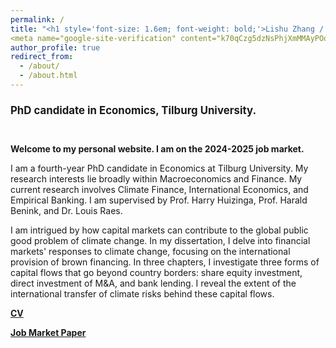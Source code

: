```yaml
---
permalink: /
title: "<h1 style='font-size: 1.6em; font-weight: bold;'>Lishu Zhang / 张郦姝.</h1>"
<meta name="google-site-verification" content="k70qCzg5dzNsPhjXmMMAyPOqX9rgVOHX9j-DCyHaey0" />
author_profile: true
redirect_from: 
  - /about/
  - /about.html
---
```

<h1 style='font-size: 1.2em; font-weight: bold;'> PhD candidate in Economics, Tilburg University.</h1>
<br />  

**Welcome to my personal website. I am on the 2024-2025 job market.**

I am a fourth-year PhD candidate in Economics at Tilburg University. My research interests lie broadly within Macroeconomics and Finance. My current research involves Climate Finance, International Economics, and Empirical Banking. I am supervised by Prof. Harry Huizinga, Prof. Harald Benink, and Dr. Louis Raes.

I am intrigued by how capital markets can contribute to the global public good problem of climate change. In my dissertation, I delve into financial markets' responses to climate change, focusing on the international provision of brown financing. In three chapters, I investigate three forms of capital flows that go beyond country borders: share equity investment, direct investment of M&A, and bank lending. I reveal the extent of the international transfer of climate risks behind these capital flows.
<br />   

 
**[CV](https://www.dropbox.com/scl/fi/qijnx8gppf8potsj0bdlx/cv.pdf?rlkey=424j0xubetuhuwn012fmc4hv2&st=wbc0d7eu&dl=0)**

**[Job Market Paper](https://lishuz.github.io/research/)**


